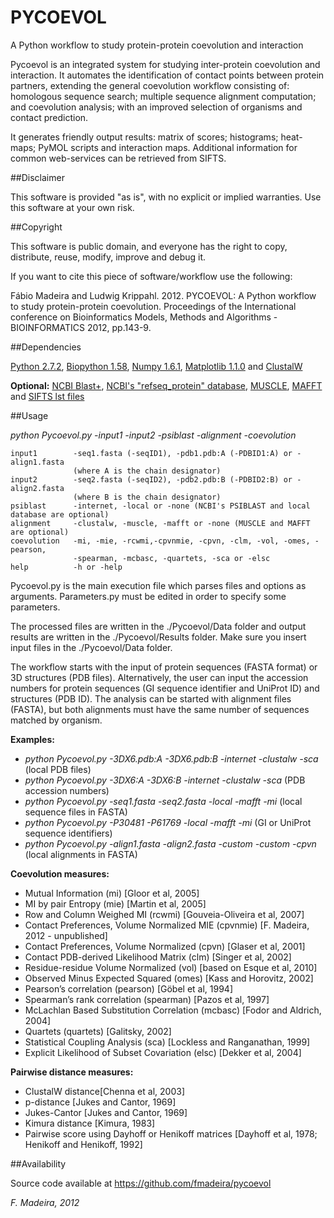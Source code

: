 ﻿PYCOEVOL
========

A Python workflow to study protein-protein coevolution and interaction

Pycoevol is an integrated system for studying inter-protein coevolution and interaction.
It automates the identification of contact points between protein partners, extending the 
general coevolution workflow consisting of: homologous sequence search; multiple sequence 
alignment computation; and coevolution analysis; with an improved selection of organisms 
and contact prediction. 

It generates friendly output results: matrix of scores; histograms;
heat-maps; PyMOL scripts and interaction maps. Additional information for common web-services
can be retrieved from SIFTS. 


##Disclaimer 

This software is provided "as is", with no explicit or implied warranties. 
Use this software at your own risk.

##Copyright

This software is public domain, and everyone has the right to copy, 
distribute, reuse, modify, improve and debug it.

If you want to cite this piece of software/workflow use the following:

Fábio Madeira and Ludwig Krippahl. 2012. PYCOEVOL: A Python workflow to study 
protein-protein coevolution. Proceedings of the International conference on 
Bioinformatics Models, Methods and Algorithms - BIOINFORMATICS 2012, pp.143-9. 

##Dependencies

[Python 2.7.2](http://python.org/),
[Biopython 1.58](http://biopython.org/),
[Numpy 1.6.1](http://numpy.scipy.org/),
[Matplotlib 1.1.0](http://matplotlib.sourceforge.net/) and
[ClustalW](http://www.clustal.org/)

**Optional:**
[NCBI Blast+](http://blast.ncbi.nlm.nih.gov/Blast.cgi?CMD=Web&PAGE_TYPE=BlastDocs&DOC_TYPE=Download),
[NCBI's "refseq_protein" database](ftp://ftp.ncbi.nlm.nih.gov/blast/db/),
[MUSCLE](http://www.drive5.com/muscle/),
[MAFFT](http://mafft.cbrc.jp/alignment/software/) and
[SIFTS lst files](http://www.ebi.ac.uk/pdbe/docs/sifts/quick.html)


##Usage
 
_python Pycoevol.py  -input1 -input2 -psiblast -alignment -coevolution_
    
    input1        -seq1.fasta (-seqID1), -pdb1.pdb:A (-PDBID1:A) or -align1.fasta   
                  (where A is the chain designator)                
    input2        -seq2.fasta (-seqID2), -pdb2.pdb:B (-PDBID2:B) or -align2.fasta 
                  (where B is the chain designator) 
    psiblast      -internet, -local or -none (NCBI's PSIBLAST and local database are optional) 
    alignment     -clustalw, -muscle, -mafft or -none (MUSCLE and MAFFT are optional) 
    coevolution   -mi, -mie, -rcwmi,-cpvnmie, -cpvn, -clm, -vol, -omes, -pearson, 
                  -spearman, -mcbasc, -quartets, -sca or -elsc
    help          -h or -help


Pycoevol.py is the main execution file which parses files and options
as arguments. Parameters.py must be edited in order to specify some 
parameters.

The processed files are written in the ./Pycoevol/Data folder and 
output results are written in the ./Pycoevol/Results folder.
Make sure you insert input files in the ./Pycoevol/Data folder.

The workflow starts with the input of protein sequences (FASTA format) or 3D structures
(PDB files). Alternatively, the user can input the accession numbers for protein sequences (GI
sequence identifier and UniProt ID) and structures (PDB ID). The analysis can be started with 
alignment files (FASTA), but both alignments must have the same number of sequences matched by 
organism.

**Examples:**

* _python Pycoevol.py -3DX6.pdb:A -3DX6.pdb:B -internet -clustalw -sca_ (local PDB files)
* _python Pycoevol.py -3DX6:A -3DX6:B -internet -clustalw -sca_ (PDB accession numbers)
* _python Pycoevol.py -seq1.fasta -seq2.fasta -local -mafft -mi_ (local sequence files in FASTA)
* _python Pycoevol.py -P30481 -P61769 -local -mafft -mi_ (GI or UniProt sequence identifiers)
* _python Pycoevol.py -align1.fasta -align2.fasta -custom -custom -cpvn_ (local alignments in FASTA)

**Coevolution measures:**

* Mutual Information (mi) [Gloor et al, 2005]
* MI by pair Entropy (mie) [Martin et al, 2005]
* Row and Column Weighed MI (rcwmi) [Gouveia-Oliveira et al, 2007]
* Contact Preferences, Volume Normalized MIE (cpvnmie) [F. Madeira, 2012 - unpublished]
* Contact Preferences, Volume Normalized (cpvn) [Glaser et al, 2001]
* Contact PDB-derived Likelihood Matrix (clm) [Singer et al, 2002]
* Residue-residue Volume Normalized (vol) [based on Esque et al, 2010]
* Observed Minus Expected Squared  (omes) [Kass and Horovitz, 2002]
* Pearson’s correlation (pearson) [Göbel et al, 1994]
* Spearman’s rank correlation (spearman) [Pazos et al, 1997]
* McLachlan Based Substitution Correlation (mcbasc) [Fodor and Aldrich, 2004]
* Quartets (quartets) [Galitsky, 2002]
* Statistical Coupling Analysis (sca) [Lockless and Ranganathan, 1999]
* Explicit Likelihood of Subset Covariation (elsc) [Dekker et al, 2004]

**Pairwise distance measures:**

* ClustalW distance[Chenna et al, 2003]
* p-distance [Jukes and Cantor, 1969]
* Jukes-Cantor [Jukes and Cantor, 1969]
* Kimura distance [Kimura, 1983]
* Pairwise score using Dayhoff or Henikoff matrices [Dayhoff et al, 1978; 
Henikoff and Henikoff, 1992]

##Availability

Source code available at
https://github.com/fmadeira/pycoevol


*F. Madeira, 2012*

